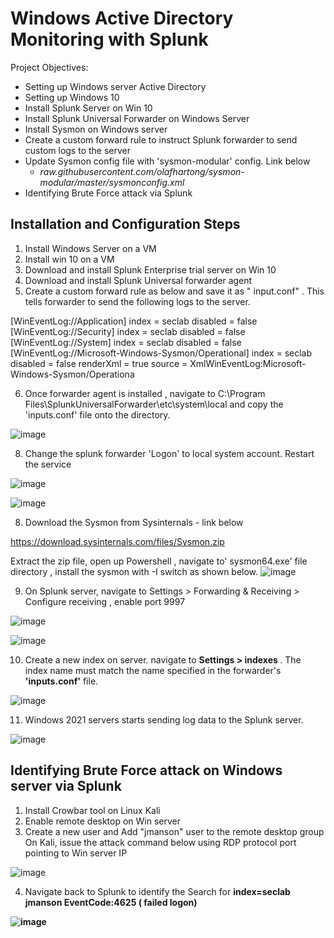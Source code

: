 # Windows Active Directory Monitoring with Splunk
Project Objectives: 
* Setting up Windows server Active Directory
* Setting up Windows 10
* Install Splunk Server on Win 10
* Install Splunk Universal Forwarder on Windows Server
* Install Sysmon on Windows server
*  Create a custom forward rule to instruct Splunk forwarder to send custom logs to the server
* Update Sysmon config file with 'sysmon-modular' config. Link below
    * <em> raw.githubusercontent.com/olafhartong/sysmon-modular/master/sysmonconfig.xml </em>  
* Identifying Brute Force attack via Splunk

<h2>Installation and Configuration Steps</h2>

1. Install Windows Server on a VM
2. Install win 10 on a VM
3. Download and install Splunk Enterprise trial server on Win 10
4. Download and install Splunk Universal forwarder agent
5. Create a custom forward rule as below and save it as " input.conf" . This tells forwarder to send the following logs to the server.
   
[WinEventLog://Application]
index = seclab
disabled = false
[WinEventLog://Security]
index = seclab
disabled = false
[WinEventLog://System]
index = seclab
disabled = false
[WinEventLog://Microsoft-Windows-Sysmon/Operational]
index = seclab
disabled = false
renderXml = true
source = XmlWinEventLog:Microsoft-Windows-Sysmon/Operationa

6. Once forwarder agent is installed , navigate to  C:\Program Files\SplunkUniversalForwarder\etc\system\local  and copy the 'inputs.conf' file onto the directory.
   
![image](https://github.com/user-attachments/assets/85143ddd-3ad8-4698-8844-ce98ef4b5b79)

8. Change the splunk forwarder 'Logon' to local system account. Restart the service
   
![image](https://github.com/user-attachments/assets/5e70b7c9-249b-4063-862a-1ac1878437b6)

![image](https://github.com/user-attachments/assets/45cc4629-a6ca-4bdd-a2f6-62b0033aedbb)

8. Download the Sysmon from Sysinternals - link below
	
https://download.sysinternals.com/files/Sysmon.zip

Extract the zip file, open up Powershell , navigate to' sysmon64.exe' file directory  , install the sysmon with -I switch as shown below.
![image](https://github.com/user-attachments/assets/a11ea1a3-7f3b-4a5d-8316-fa7cf33a8156)

9. On Splunk server, navigate to  Settings > Forwarding & Receiving > Configure receiving , enable port 9997
   
![image](https://github.com/user-attachments/assets/b99ff687-0d92-40dd-bf5c-5f13e0a91dc7)

![image](https://github.com/user-attachments/assets/488aeabb-3cf4-42f5-9f97-e3543e757158)


10. Create a new index on server. navigate to <strong>Settings > indexes </strong> . The index name must match the name specified in the forwarder's <strong>'inputs.conf'</strong> file. 

![image](https://github.com/user-attachments/assets/276ec8ce-7ef9-463a-8b7d-3af2ce3ed70b)

11. Windows 2021 servers starts sending  log data to the Splunk server.

![image](https://github.com/user-attachments/assets/d4f912df-1937-480e-8a9e-94baff84f819)


<h2>Identifying Brute Force attack  on Windows server via Splunk </h2>

1. Install Crowbar tool on Linux Kali
2. Enable remote desktop on Win server
3. Create a new user and Add "jmanson" user to the remote  desktop group
On Kali, issue the attack command below using RDP protocol port pointing to Win server IP

![image](https://github.com/user-attachments/assets/ec7e2746-8f62-4bf2-946c-d9c6b236ca0d)

4. Navigate back to Splunk to identify the 
Search  for <strong>  index=seclab jmanson EventCode:4625  ( failed logon)  <strong> 

![image](https://github.com/user-attachments/assets/17abc340-152c-47dd-8a20-c310b47e215c)









